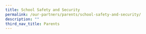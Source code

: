 ```yaml
---
title: School Safety and Security
permalink: /our-partners/parents/school-safety-and-security/
description: ""
third_nav_title: Parents
---
```

